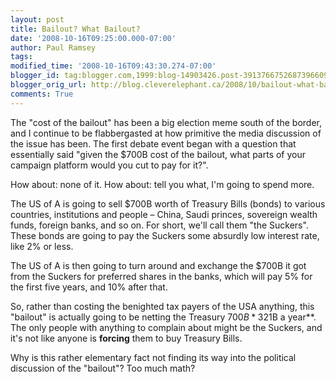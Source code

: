 ```yaml
---
layout: post
title: Bailout? What Bailout?
date: '2008-10-16T09:25:00.000-07:00'
author: Paul Ramsey
tags: 
modified_time: '2008-10-16T09:43:30.274-07:00'
blogger_id: tag:blogger.com,1999:blog-14903426.post-3913766752687396609
blogger_orig_url: http://blog.cleverelephant.ca/2008/10/bailout-what-bailout.html
comments: True
---
```


The "cost of the bailout" has been a big election meme south of the border, and I continue to be flabbergasted at how primitive the media discussion of the issue has been. The first debate event began with a question that essentially said "given the $700B cost of the bailout, what parts of your campaign platform would you cut to pay for it?".

How about: none of it. How about: tell you what, I'm going to spend more.

The US of A is going to sell $700B worth of Treasury Bills (bonds) to various countries, institutions and people &ndash; China, Saudi princes, sovereign wealth funds, foreign banks, and so on. For short, we'll call them "the Suckers".  These bonds are going to pay the Suckers some absurdly low interest rate, like 2% or less.

The US of A is then going to turn around and exchange the $700B it got from the Suckers for preferred shares in the banks, which will pay 5% for the first five years, and 10% after that.

So, rather than costing the benighted tax payers of the USA anything, this "bailout" is actually going to be netting the Treasury $700B * 3% = **$21B a year**.  The only people with anything to complain about might be the Suckers, and it's not like anyone is **forcing** them to buy Treasury Bills.

Why is this rather elementary fact not finding its way into the political discussion of the "bailout"?  Too much math?

